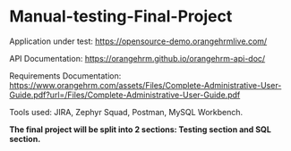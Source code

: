 # Manual-testing-Final-Project
Application under test: https://opensource-demo.orangehrmlive.com/


API Documentation: https://orangehrm.github.io/orangehrm-api-doc/

Requirements Documentation: https://www.orangehrm.com/assets/Files/Complete-Administrative-User-Guide.pdf?url=/Files/Complete-Administrative-User-Guide.pdf


Tools used: JIRA, Zephyr Squad, Postman, MySQL Workbench.

**The final project will be split into 2 sections: Testing section and SQL section.**

